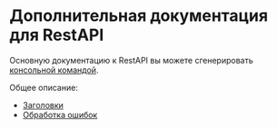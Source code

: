 Дополнительная документация для RestAPI
================

Основную документацию к RestAPI вы можете сгенерировать [консольной командой](https://bitbucket.org/mkp_/mkp-portalOriginal/wiki/ConsoleCommand).

Общее описание:

* [Заголовки](https://bitbucket.org/mkp_/mkp-portalOriginal/wiki/Headers)
* [Обработка ошибок](https://bitbucket.org/mkp_/mkp-portalOriginal/wiki/RestErrorHandling)